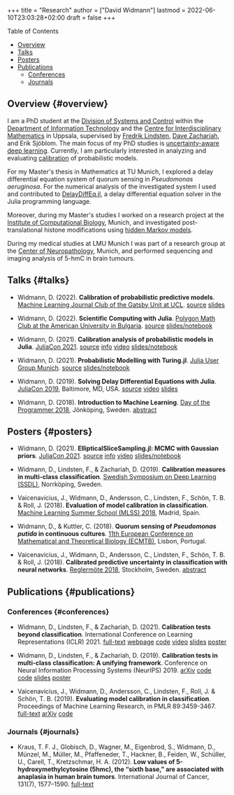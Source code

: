 +++
title = "Research"
author = ["David Widmann"]
lastmod = 2022-06-10T23:03:28+02:00
draft = false
+++

<div class="ox-hugo-toc toc">

<div class="heading">Table of Contents</div>

- [Overview](#overview)
- [Talks](#talks)
- [Posters](#posters)
- [Publications](#publications)
    - [Conferences](#conferences)
    - [Journals](#journals)

</div>
<!--endtoc-->


## Overview {#overview}

I am a PhD student at the [Division of Systems and Control](https://www.it.uu.se/research/systems_and_control) within the [Department of Information Technology](https://www.it.uu.se) and the [Centre for Interdisciplinary Mathematics](https://www.math.uu.se/CIM) in Uppsala, supervised by [Fredrik Lindsten](https://liu.se/en/employee/freli29), [Dave Zachariah](https://www.it.uu.se/katalog/davza513), and Erik Sjöblom.
The main focus of my PhD studies is [uncertainty-aware deep learning](http://www.math.uu.se/digitalAssets/396/c_396868-l_1-k_lindsten.pdf).
Currently, I am particularly interested in analyzing and evaluating [calibration](https://en.wikipedia.org/wiki/Calibration_(statistics)) of probabilistic models.

For my Master's thesis in Mathematics at TU Munich, I explored a delay differential equation system of quorum sensing in _Pseudomonas aeruginosa_.
For the numerical analysis of the investigated system I used and contributed to [DelayDiffEq.jl](https://github.com/SciML/DelayDiffEq.jl), a delay
differential equation solver in the Julia programming language.

Moreover, during my Master's studies I worked on a research project at the
[Institute of Computational Biology](https://www.helmholtz-muenchen.de/icb/index.html), Munich, and investigated post-translational histone modifications using [hidden Markov models](https://www.biorxiv.org/content/10.1101/038612v1).

During my medical studies at LMU Munich I was part of a research group at the [Center of Neuropathology](https://www.en.neuropathologie.med.uni-muenchen.de/index.html), Munich, and performed sequencing and imaging analysis of 5-hmC in brain tumours.


## Talks {#talks}

-   Widmann, D. (2022). **Calibration of probabilistic predictive models**. [Machine Learning Journal Club of the Gatsby Unit at UCL](https://www.ucl.ac.uk/gatsby/). [source](https://github.com/devmotion/Talks/tree/main/2022/03/Calibration) [slides](https://talks.widmann.dev/2022/03/calibration.pdf)

-   Widmann, D. (2022). **Scientific Computing with Julia**. [Polygon Math Club at the American University in Bulgaria](https://www.facebook.com/MathPolygonAUBG). [source](https://github.com/devmotion/Talks/tree/main/2022/02/Julia) [slides/notebook](https://talks.widmann.dev/2022/02/Julia/)

-   Widmann, D. (2021). **Calibration analysis of probabilistic models in Julia**. [JuliaCon 2021](https://juliacon.org/2021/). [source](https://github.com/devmotion/Talks/tree/main/2021/07/Calibration) [info](https://pretalx.com/juliacon2021/talk/8BWJXP/)
    [video](https://www.youtube.com/watch?v=PrLsXFvwzuA) [slides/notebook](https://talks.widmann.dev/2021/07/Calibration/)

-   Widmann, D. (2021). **Probabilistic Modelling with Turing.jl**. [Julia User Group Munich](https://www.meetup.com/Julia-User-Group-Munich/). [source](https://github.com/devmotion/Talks/tree/main/2021/07/Turing) [slides/notebook](https://talks.widmann.dev/2021/07/Turing/)

-   Widmann, D. (2019). **Solving Delay Differential Equations with Julia**. [JuliaCon 2019](https://juliacon.org/2019/), Baltimore, MD, USA. [source](https://github.com/devmotion/JuliaCon2019) [video](https://www.youtube.com/watch?v=8srePpkofIU) [slides](https://github.com/devmotion/JuliaCon2019/raw/master/presentation.pdf)

-   Widmann, D. (2018). **Introduction to Machine Learning**. [Day of the Programmer 2018](https://dayoftheprogrammer.se/2018/), Jönköping, Sweden. [abstract](https://dayoftheprogrammer.se/2018-talare/david-widmann/)


## Posters {#posters}

-   Widmann, D. (2021). **EllipticalSliceSampling.jl: MCMC with Gaussian priors**. [JuliaCon 2021](https://juliacon.org/2021/). [source](https://github.com/devmotion/Talks/tree/main/2021/07/EllipticalSliceSampling) [info](https://pretalx.com/juliacon2021/talk/review/LDSE33F9WVR8F8EQUXAPVNDLCDSG8ZRC) [video](https://juliacon2020-uploads.s3.us-east-2.amazonaws.com/public/%20EllipticalSliceSampling.jl%3A%20MCMC%20with%20Gaussian%20priors%3A%20EllipticalSliceSampling_BetterQuality.mp4) [slides/notebook](https://talks.widmann.dev/2021/07/EllipticalSliceSampling/)

-   Widmann, D., Lindsten, F., &amp; Zachariah, D. (2019). **Calibration measures in multi-class classification**. [Swedish Symposium on Deep Learning (SSDL)](http://ssba.org.se/ssdl2019), Norrköping, Sweden.

-   Vaicenavicius, J., Widmann, D., Andersson, C., Lindsten, F., Schön, T. B. &amp; Roll, J. (2018). **Evaluation of model calibration in classification**. [Machine Learning Summer School (MLSS) 2018](http://mlss.ii.uam.es/mlss2018/index.html), Madrid, Spain.

-   Widmann, D., &amp; Kuttler, C. (2018). **Quorum sensing of _Pseudomonas putida_ in continuous
    cultures**. [11th European Conference on Mathematical and Theoretical Biology (ECMTB)](https://ecmtb2018.org), Lisbon, Portugal.

-   Vaicenavicius, J., Widmann, D., Andersson, C., Lindsten, F., Schön, T. B. &amp; Roll, J. (2018). **Calibrated predictive uncertainty in classification with neural networks**. [Reglermöte 2018](https://www.kth.se/eecs/om-oss/konferenser-och-event/reglermotet/reglermote-2018-1.738055), Stockholm, Sweden. [abstract](https://easychair.org/smart-program/RM18/2018-06-20.html#talk:73774)


## Publications {#publications}


### Conferences {#conferences}

-   Widmann, D., Lindsten, F., &amp; Zachariah, D. (2021). **Calibration tests beyond classification**. International Conference on Learning Representations (ICLR) 2021. [full-text](https://openreview.net/forum?id=-bxf89v3Nx) [webpage](https://devmotion.github.io/Calibration_ICLR2021) [code](https://github.com/devmotion/Calibration_ICLR2021) [video](https://iclr.cc/virtual/2021/poster/2682) [slides](https://github.com/devmotion/Calibration_ICLR2021/raw/main/slides/main.pdf) [poster](https://github.com/devmotion/Calibration_ICLR2021/raw/main/poster/main.pdf)

-   Widmann, D., Lindsten, F., &amp; Zachariah, D. (2019). **Calibration tests in multi-class classification: A unifying framework**. Conference on Neural Information Processing Systems (NeurIPS) 2019. [arXiv](http://arxiv.org/abs/1910.11385) [code](https://github.com/devmotion/CalibrationPaper) [code](https://vimeo.com/369295144) [slides](https://github.com/devmotion/CalibrationPaper/raw/master/slides/spotlight.pdf) [poster](https://github.com/devmotion/CalibrationPaper/raw/master/poster/neurips.pdf)

-   Vaicenavicius, J., Widmann, D., Andersson, C., Lindsten, F., Roll, J. &amp; Schön, T. B. (2019). **Evaluating model calibration in classification**. Proceedings of Machine Learning Research, in PMLR 89:3459-3467. [full-text](http://proceedings.mlr.press/v89/vaicenavicius19a.html) [arXiv](https://arxiv.org/abs/1902.06977) [code](https://github.com/uu-sml/calibration)


### Journals {#journals}

-   Kraus, T. F. J., Globisch, D., Wagner, M., Eigenbrod, S., Widmann, D., Münzel, M., Müller, M., Pfaffeneder, T., Hackner, B., Feiden, W., Schüller, U., Carell, T., Kretzschmar, H. A. (2012). **Low values of 5-hydroxymethylcytosine (5hmc), the “sixth base,” are associated with anaplasia in human brain tumors**. International Journal of Cancer, 131(7), 1577–1590. [full-text](https://doi.org/10.1002/ijc.27429)
